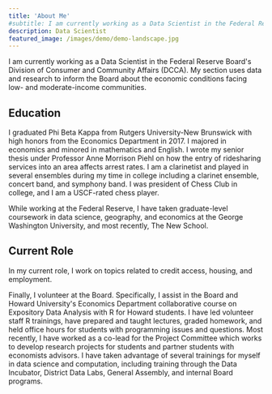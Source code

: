 ```yaml
---
title: 'About Me'
#subtitle: I am currently working as a Data Scientist in the Federal Reserve Board's Division of Consumer and Community Affairs (DCCA). My section #uses data and research to inform the Board about the economic conditions facing low- and moderate-income communities.
description: Data Scientist
featured_image: /images/demo/demo-landscape.jpg
---
```


I am currently working as a Data Scientist in the Federal Reserve Board's Division of Consumer and Community Affairs (DCCA). My section uses data and research to inform the Board about the economic conditions facing low- and moderate-income communities.
## Education

I graduated Phi Beta Kappa from Rutgers University-New Brunswick with high honors from the Economics Department in 2017. I majored in economics and minored in mathematics and English. I wrote my senior thesis under Professor Anne Morrison Piehl on how the entry of ridesharing services into an area affects arrest rates. I am a clarinetist and played in several ensembles during my time in college including a clarinet ensemble, concert band, and symphony band. I was president of Chess Club in college, and I am a USCF-rated chess player.

While working at the Federal Reserve, I have taken graduate-level coursework in data science, geography, and economics at the George Washington University, and most recently, The New School.

## Current Role

In my current role, I work on topics related to credit access, housing, and employment. 

Finally, I volunteer at the Board. Specifically, I assist in the Board and Howard University's Economics Department collaborative course on Expository Data Analysis with R for Howard students. I have led volunteer staff R trainings, have prepared and taught lectures, graded homework, and held office hours for students with programming issues and questions. Most recently, I have worked as a co-lead for the Project Committee which works to develop research projects for students and partner students with economists advisors.  I have taken advantage of several trainings for myself in data science and computation, including training through the Data Incubator, District Data Labs, General Assembly, and internal Board programs.
